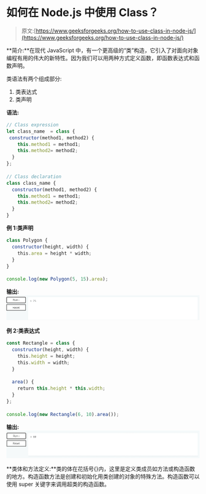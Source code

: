 # 如何在 Node.js 中使用 Class？

> 原文:[https://www.geeksforgeeks.org/how-to-use-class-in-node-js/](https://www.geeksforgeeks.org/how-to-use-class-in-node-js/)

**简介:**在现代 JavaScript 中，有一个更高级的“类”构造，它引入了对面向对象编程有用的伟大的新特性。因为我们可以用两种方式定义函数，即函数表达式和函数声明。

类语法有两个组成部分:

1.  类表达式
2.  类声明

**语法:**

```js
// Class expression
let class_name  = class {
 constructor(method1, method2) {
    this.method1 = method1;
    this.method2= method2;
  }
};

// Class declaration
class class_name {
  constructor(method1, method2) {
    this.method1 = method1;
    this.method2= method2;
  }
}

```

**例 1:类声明**

```js
class Polygon {
  constructor(height, width) {
    this.area = height * width;
  }
}

console.log(new Polygon(5, 15).area);
```

**输出:**
![](img/cbf1512a294693018f9f425453b63a2f.png)

**例 2:类表达式**

```js
const Rectangle = class {
  constructor(height, width) {
    this.height = height;
    this.width = width;
  }

  area() {
    return this.height * this.width;
  }
};

console.log(new Rectangle(6, 10).area());
```

**输出:**
![](img/f788211439c35d09be2aaa3db6d23c72.png)

**类体和方法定义:**类的体在花括号{}内，这里是定义类成员如方法或构造函数的地方。构造函数方法是创建和初始化用类创建的对象的特殊方法。构造函数可以使用 super 关键字来调用超类的构造函数。